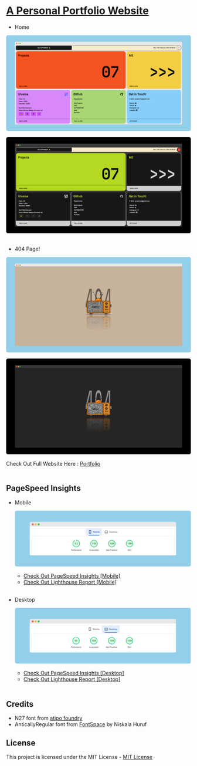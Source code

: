 # [A Personal Portfolio Website](https://praashoo7.github.io/Portfolio/)

- Home

![HomeImage](ReadMe-Files/Home.png)

![HomeImageC](ReadMe-Files/HomeC.png)<br><br>

- 404 Page!

![404Image](ReadMe-Files/404Image.png)

![4040ImageC](ReadMe-Files/404ImageC.png)<br>

Check Out Full Website Here : [Portfolio](https://praashoo7.github.io/Portfolio/)<br><br>

## PageSpeed Insights

- Mobile

    ![InsightsMobileImage](ReadMe-Files/Insights_Mobile.png)
  - [Check Out PageSpeed Insights [Mobile]](https://pagespeed.web.dev/analysis/https-praashoo7-github-io-Portfolio/0iu3kvfrmd?form_factor=mobile)
  - [Check Out Lighthouse Report [Mobile]](https://htmlpreview.github.io/?https://github.com/Praashoo7/Portfolio/blob/main/ReadMe-Files/praashoo7.github.io-20240220T193219.html)<br><br>

- Desktop

    ![InsightsMobileDesktop](ReadMe-Files/Insights_Desktop.png)
  - [Check Out PageSpeed Insights [Desktop]](https://pagespeed.web.dev/analysis/https-praashoo7-github-io-Portfolio/0iu3kvfrmd?form_factor=desktop)
  - [Check Out Lighthouse Report [Desktop]](https://htmlpreview.github.io/?https://github.com/Praashoo7/Portfolio/blob/main/ReadMe-Files/praashoo7.github.io-20240220T193308.html)<br><br>

## Credits

- N27 font from [atipo foundry](https://www.atipofoundry.com/)
- AnticallyRegular font from [FontSpace](https://www.fontspace.com/) by Niskala Huruf


## License

This project is licensed under the MIT License - [MIT License](https://github.com/Praashoo7/Portfolio/blob/main/LICENSE)
